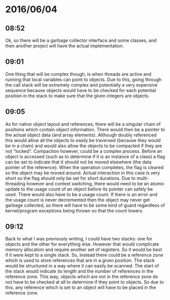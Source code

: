 # 2016/06/04

## 08:52

Ok, so there will be a garbage collector interface and some classes, and then
another project will have the actual implementation.

## 09:01

One thing that will be complex though, is when threads are active and running
that local variables can point to objects. Due to this, going through the
call stack will be extremely complex and potentially a very expensive
sequence because objects would have to be checked for each potential position
in the stack to make sure that the given integers are objects.

## 09:05

As for native object layout and references, there will be a singular chain
of positions which contain object information. There would then be a pointer
to the actual object data (and array elements). Although doubly referenced
this would allow all the objects to easily be traversed (because they would
be in a chain) and would also allow the objects to be compacted if they are
not "locked". Compaction however, could be a complex process. Before an object
is accessed (such as to determine if it is an instance of a class) a flag can
be set to indicate that it should not be moved elsewhere (the data pointer
of the reference). When the operation completes, the flag is cleared so the
object may be moved around. Actual interaction in this case is very short so
the flag should only be set for short durations. Due to multi-threading however
and context switching, there would need to be an atomic update to the usage
count of an object before its pointer can safely be used. There would also have
to be a usage count. If there is an error and the usage count is never
decremented then the object may never get garbage collected, so there will have
to be some kind of guard regardless of kernel/program exceptions being thrown
so that the count lowers.

## 09:12

Back to what I was previously writing, I could have two stacks: one for objects
and the other for everything else. However that would complicate memory
allocation and require another set of registers. So it would be best if it
were kept to a single stack. So, instead there could be a reference zone which
is used to store references that are in a given position. The stack would be
structured in a way where it can easily be scanned. The start of the stack
would indicate its length and the number of references in the reference zone.
This way, objects which are not in the reference zone do not have to be checked
at all to determine if they point to objects. So due to this, any reference
which is set to an object will have to be placed in the reference zone.

